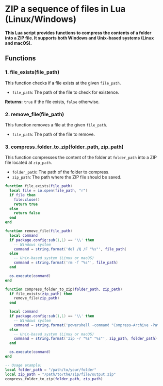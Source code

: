# ZIP a sequence of files in Lua (Linux/Windows)

**This Lua script provides functions to compress the contents of a folder into a ZIP file. It supports both Windows and Unix-based systems (Linux and macOS).**

## Functions

### 1. file_exists(file_path)

This function checks if a file exists at the given `file_path`.

- `file_path`: The path of the file to check for existence.

**Returns:** `true` if the file exists, `false` otherwise.

### 2. remove_file(file_path)

This function removes a file at the given `file_path`.

- `file_path`: The path of the file to remove.

### 3. compress_folder_to_zip(folder_path, zip_path)

This function compresses the content of the folder at `folder_path` into a ZIP file located at `zip_path`.

- `folder_path`: The path of the folder to compress.
- `zip_path`: The path where the ZIP file should be saved.

```lua
function file_exists(file_path)
  local file = io.open(file_path, "r")
  if file then
    file:close()
    return true
  else
    return false
  end
end

function remove_file(file_path)
  local command
  if package.config:sub(1,1) == '\\' then
    -- Windows system
    command = string.format('del /Q /F "%s"', file_path)
  else
    -- Unix-based system (Linux or macOS)
    command = string.format('rm -f "%s"', file_path)
  end

  os.execute(command)
end

function compress_folder_to_zip(folder_path, zip_path)
  if file_exists(zip_path) then
    remove_file(zip_path)
  end

  local command
  if package.config:sub(1,1) == '\\' then
    -- Windows system
    command = string.format('powershell -command "Compress-Archive -Path \'%s\\*\' -DestinationPath \'%s\'"', folder_path, zip_path)
  else
    -- Unix-based system (Linux or macOS)
    command = string.format('zip -r "%s" "%s"', zip_path, folder_path)
  end

  os.execute(command)
end

-- Usage example:
local folder_path = "/path/to/your/folder"
local zip_path = "/path/to/the/zip/file/output.zip"
compress_folder_to_zip(folder_path, zip_path)
```

